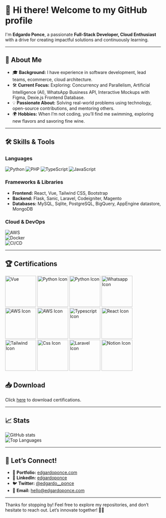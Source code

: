 # 👋 Hi there! Welcome to my GitHub profile  

I'm **Edgardo Ponce**, a passionate **Full-Stack Developer, Cloud Enthusiast** with a drive for creating impactful solutions and continuously learning.  

---

## 🌟 About Me  

- 🎓 **Background:** I have experience in software development, lead teams, ecommerce, cloud architecture.  
- 🛠️ **Current Focus:** Exploring: Concurrency and Parallelism, Artificial Intelligence (AI), WhatsApp Business API, Interactive Mockups with Figma, Dexie.js Frontend Database.  
- 💡 **Passionate About:** Solving real-world problems using technology, open-source contributions, and mentoring others.  
- 🌍 **Hobbies:** When I’m not coding, you’ll find me swimming, exploring new flavors and savoring fine wine.  

---

## 🛠️ Skills & Tools  

### Languages  
![Python](https://img.shields.io/badge/-Python-3776AB?logo=python&logoColor=white&style=flat)
![PHP](https://img.shields.io/badge/-PHP-3776AB?logo=php&logoColor=black&style=flat)
![TypeScript](https://img.shields.io/badge/-typescript-3776AB?logo=TypeScript&logoColor=white&style=flat)
![JavaScript](https://img.shields.io/badge/-JavaScript-F7DF1E?logo=javascript&logoColor=black&style=flat) 

### Frameworks & Libraries  
- **Frontend:** React, Vue, Tailwind CSS, Bootstrap
- **Backend:** Flask, Sanic, Laravel, Codeigniter, Magento  
- **Databases:** MySQL, Sqlite, PostgreSQL, BigQuery, AppEngine datastore, MongoDB

### Cloud & DevOps  
![AWS](https://img.shields.io/badge/-AWS-232F3E?logo=amazonaws&logoColor=white&style=flat)  
![Docker](https://img.shields.io/badge/-Docker-2496ED?logo=docker&logoColor=white&style=flat)  
![CI/CD](https://img.shields.io/badge/-CI%2FCD-007ACC?style=flat)  

---

## 🏆 Certifications
<p align="left">
<img src="https://edgardoponce.com/images/icons/vue_1.svg" alt="Vue" width="100" height="100">
<img src="https://edgardoponce.com/images/icons/flask.svg" alt="Python Icon" width="100" height="100">
<img src="https://edgardoponce.com/images/icons/python.svg" alt="Python Icon" width="100" height="100">
<img src="https://edgardoponce.com/images/icons/whatsapp-business-bg.svg" alt="Whatsapp Icon" width="100" height="100">
<img src="https://edgardoponce.com/images/icons/aws.svg" alt="AWS Icon" width="100" height="100">
<img src="https://edgardoponce.com/images/icons/figma-icon.svg" alt="AWS Icon" width="100" height="100">
<img src="https://edgardoponce.com/images/icons/typescript.svg" alt="Typescript Icon" width="100" height="100">
<img src="https://edgardoponce.com/images/icons/react-icon.svg" alt="React Icon" width="100" height="100">
<img src="https://edgardoponce.com/images/icons/tailwindcss.svg" alt="Tailwind Icon" width="100" height="100">
<img src="https://edgardoponce.com/images/icons/css-3.svg" alt="Css Icon" width="100" height="100">
<img src="https://edgardoponce.com/images/icons/laravel.svg" alt="Laravel Icon" width="100" height="100">
<img src="https://edgardoponce.com/images/icons/notion.svg" alt="Notion Icon" width="100" height="100">
</p>

## 📥 Download

Click [here](https://edgardoponce.com/en/education) to download certifications.

---

## 📈 Stats  

![GitHub stats](https://github-readme-stats.vercel.app/api?username=guduchango&show_icons=true&theme=radical)  
![Top Languages](https://github-readme-stats.vercel.app/api/top-langs/?username=guduchango&layout=compact&theme=radical)  

---

## 🤝 Let’s Connect!  

- 💼 **Portfolio:** [edgardoponce.com](https://edgardoponce.com/)  
- 💬 **LinkedIn:** [edgardoponce](https://www.linkedin.com/in/edgardo-dami%C3%A1n-ponce-p%C3%A1ez-b9069470/)  
- 🐦 **Twitter:** [@edgardo__ponce](https://x.com/edgardo__ponce)  
- 📧 **Email:** [hello@edgardoponce.com](mailto:hello@edgardoponce.com)  

---

Thanks for stopping by! Feel free to explore my repositories, and don’t hesitate to reach out. Let’s innovate together! 🌟✨
